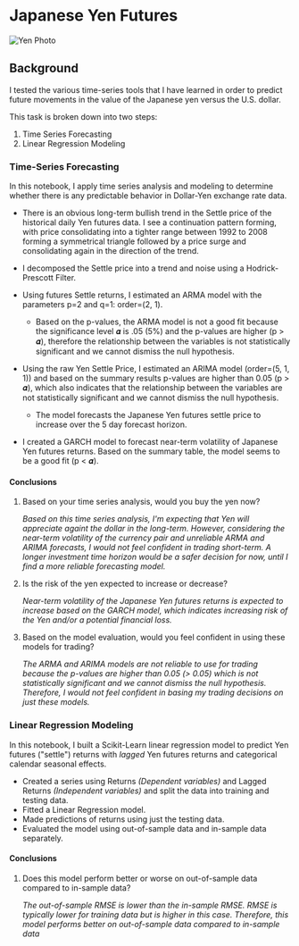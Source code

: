 # Japanese Yen Futures

![Yen Photo](Images/adobe_stock.jpeg)

## Background

I tested the various time-series tools that I have learned in order to predict future movements in the value of the Japanese yen versus the U.S. dollar.

This task is broken down into two steps:
1. Time Series Forecasting
2. Linear Regression Modeling

### Time-Series Forecasting

In this notebook, I apply time series analysis and modeling to determine whether there is any predictable behavior in Dollar-Yen exchange rate data. 


* There is an obvious long-term bullish trend in the Settle price of the historical daily Yen futures data. I see a continuation pattern forming, with price consolidating into a tighter range between 1992 to 2008 forming a symmetrical triangle followed by a price surge and consolidating again in the direction of the trend.

* I decomposed the Settle price into a trend and noise using a Hodrick-Prescott Filter.

* Using futures Settle returns, I estimated an ARMA model with the parameters p=2 and q=1: order=(2, 1).
    * Based on the p-values, the ARMA model is not a good fit because the significance level 𝜶 is .05 (5%) and the p-values are higher (p > 𝜶), therefore the relationship between the variables is not statistically significant and we cannot dismiss the null hypothesis.


* Using the raw Yen Settle Price, I estimated an ARIMA model (order=(5, 1, 1)) and based on the summary results p-values are higher than 0.05 (p > 𝜶), which also indicates that the relationship between the variables are not statistically significant and we cannot dismiss the null hypothesis.

    * The model forecasts the Japanese Yen futures settle price to increase over the 5 day forecast horizon.
    
* I created a GARCH model to forecast near-term volatility of Japanese Yen futures returns. Based on the summary table, the model seems to be a good fit (p < 𝜶).

#### Conclusions

1. Based on your time series analysis, would you buy the yen now?

   *Based on this time series analysis, I'm expecting that Yen will appreciate againt the dollar in the long-term. However, considering the near-term volatility of the currency pair and unreliable ARMA and ARIMA  forecasts, I would not feel confident in trading short-term. A longer investment time horizon would be a safer decision for now, until I find a more reliable forecasting model.*

2. Is the risk of the yen expected to increase or decrease?

   *Near-term volatility of the Japanese Yen futures returns is expected to increase based on the GARCH model, which indicates increasing risk of the Yen and/or a potential financial loss.*

3. Based on the model evaluation, would you feel confident in using these models for trading?

   *The ARMA and ARIMA models are not reliable to use for trading because the p-values are higher than 0.05 (> 0.05) which is not statistically significant and we cannot dismiss the null hypothesis. Therefore, I would not feel confident in basing my trading decisions on just these models.*


### Linear Regression Modeling

In this notebook, I built a Scikit-Learn linear regression model to predict Yen futures ("settle") returns with *lagged* Yen futures returns and categorical calendar seasonal effects.

* Created a series using Returns *(Dependent variables)* and Lagged Returns *(Independent variables)* and split the data into training and testing data.
* Fitted a Linear Regression model.
* Made predictions of returns using just the testing data.
* Evaluated the model using out-of-sample data and in-sample data separately.

#### Conclusions
1. Does this model perform better or worse on out-of-sample data compared to in-sample data?

    *The out-of-sample RMSE is lower than the in-sample RMSE. RMSE is typically lower for training data but is higher in this case. Therefore, this model performs better on out-of-sample data compared to in-sample data*

